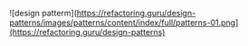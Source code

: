  ![design patterm](https://refactoring.guru/design-patterns/images/patterns/content/index/full/patterns-01.png](https://refactoring.guru/design-patterns)
